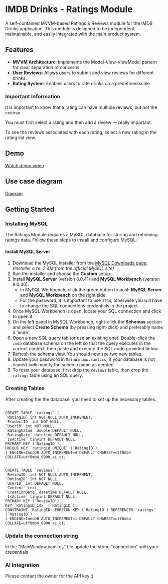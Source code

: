 # IMDB Drinks - Ratings Module

A self-contained MVVM-based Ratings & Reviews module for the IMDB Drinks application. This module is designed to be independent, maintainable, and easily integrated with the main product system.

## Features

- **MVVM Architecture**: Implements the Model-View-ViewModel pattern for clear separation of concerns.
- **User Reviews**: Allows users to submit and view reviews for different drinks.
- **Rating System**: Enables users to rate drinks on a predefined scale.

### Important Information

It is important to know that a rating can have multiple reviews, but not the inverse.

You must first select a rating and then add a review — really important.

To see the reviews associated with each rating, select a new rating in the rating list view.


## Demo

[Watch demo video](./imdbdrinks_ratingsmodule/Assets/ISS_imdb.gif)

## Use case diagram

[Diagram](./imdbdrinks_ratingsmodule/Diagrams/UseCaseDiagramFinal.png)


## Getting Started

### Installing MySQL

The Ratings Module requires a MySQL database for storing and retrieving ratings data. Follow these steps to install and configure MySQL:

#### Install MySQL Server

1. Download the MySQL installer from the [MySQL Downloads page](https://dev.mysql.com/downloads/installer/). *(Installer size: 2.4M from the official MySQL site)*
2. Run the installer and choose the **Custom** setup.
3. Install **MySQL Server** (version 8.0.41) and **MySQL Workbench** (version 8.0.40).
   - In MySQL Workbench, click the green button to push **MySQL Server** and **MySQL Workbench** on the right side.
   - For the password, it is important to use `1234`, otherwise you will have to change the SQL connections credentials in the project. 
4. Once MySQL Workbench is open, locate your SQL connection and click to open it.
5. On the left panel in MySQL Workbench, right-click the **Schemas** section and select **Create Schema** (by pressing right-click) and preferably name it 'imdb'.
6. Open a new SQL query tab (or use an existing one). Double-click the `imdb` database schema on the left so that the query executes in the correct context, then paste and execute the SQL code provided below.
7. Refresh the schema view. You should now see two new tables.
8. Update your password in `MainWindow.xaml.cs`; if your database is not named `imdb` modify the schema name as needed.
9. To reset your database, first drop the `reviews` table, then drop the `ratings` table using an SQL query.

### Creating Tables

After creating the the database, you need to set up the necessary tables.
  ```

CREATE TABLE `ratings` (
  `RatingID` int NOT NULL AUTO_INCREMENT,
  `ProductID` int NOT NULL,
  `UserID` int NOT NULL,
  `RatingValue` double DEFAULT NULL,
  `RatingDate` datetime DEFAULT NULL,
  `IsActive` tinyint DEFAULT NULL,
  PRIMARY KEY (`RatingID`),
  UNIQUE KEY `ratingid_UNIQUE` (`RatingID`)
) ENGINE=InnoDB AUTO_INCREMENT=4 DEFAULT CHARSET=utf8mb4 COLLATE=utf8mb4_0900_ai_ci;


CREATE TABLE `reviews` (
  `ReviewID` int NOT NULL AUTO_INCREMENT,
  `RatingID` int NOT NULL,
  `UserID` int DEFAULT NULL,
  `Content` text,
  `CreationDate` datetime DEFAULT NULL,
  `IsActive` tinyint DEFAULT NULL,
  PRIMARY KEY (`ReviewID`),
  KEY `RatingID_idx` (`RatingID`),
  CONSTRAINT `RatingID` FOREIGN KEY (`RatingID`) REFERENCES `ratings` (`RatingID`)
) ENGINE=InnoDB AUTO_INCREMENT=1 DEFAULT CHARSET=utf8mb4 COLLATE=utf8mb4_0900_ai_ci;

  ```

### Update the connection string

In the "MainWindow.xaml.cs" file update the string "connection" with your credentials


### AI Integration

Please contact the owner for the API key :)


  
